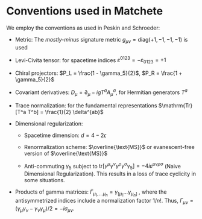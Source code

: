 # Conventions used in Matchete

We employ the conventions as used in Peskin and Schroeder:

* Metric: The *mostly-minus* signature metric $g_{\mu \nu} = \mathrm{diag}(+1, -1, -1, -1)$ is used

* Levi-Civita tensor: for spacetime indices $\varepsilon^{0 1 2 3} = - \varepsilon_{0 1 2 3} = +1$

* Chiral projectors: $P_L = \frac{1 - \gamma_5}{2}$, $P_R = \frac{1 + \gamma_5}{2}$

* Covariant derivatives: $D_\mu = \partial_\mu - i g T^a A^a_\mu$, for Hermitian generators $T^a$

* Trace normalization: for the fundamental representations $\mathrm{Tr}[T^a T^b] = \frac{1}{2} \delta^{ab}$

* Dimensional regularization:
	* Spacetime dimension: $d = 4 - 2 \epsilon$

	* Renormalization scheme: $\overline{\text{MS}}$ or evanescent-free version of $\overline{\text{MS}}$

	* Anti-commuting $\gamma_5$ subject to $\mathrm{tr}[ \gamma^\mu \gamma^\nu \gamma^\rho \gamma^\sigma \gamma_5 ] = - 4 i \varepsilon^{\mu \nu \rho \sigma}$ (Naive Dimensional Regularization). This results in a loss of trace cyclicity in some situations.

* Products of gamma matrices: $\Gamma_{\mu_1,... \mu_n} = \gamma_{[\mu_1} ... \gamma_{\mu_n]}$ , where the antisymmetrized indices include a normalization factor $1/n!$. Thus, $\Gamma_{\mu\nu} = (\gamma_\mu \gamma_\nu - \gamma_\nu \gamma_\mu)/2 = -i \sigma_{\mu\nu}$.
